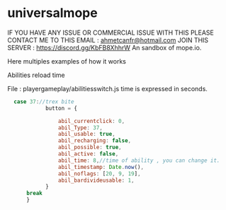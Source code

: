 # universalmope
IF YOU HAVE ANY ISSUE OR COMMERCIAL ISSUE WITH THIS PLEASE CONTACT ME TO THIS EMAIL : ahmetcanfr@hotmail.com
JOIN THIS SERVER : https://discord.gg/KbFB8XhhrW
An sandbox of mope.io.

Here multiples examples of how it works

Abilities reload time

File : playergameplay/abilitiesswitch.js
time is expressed in seconds.


```javascript
  case 37://trex bite
            button = {

                abil_currentclick: 0,
                abil_Type: 37,
                abil_usable: true,
                abil_recharging: false,
                abil_possible: true,
                abil_active: false,
                abil_time: 8,//time of ability , you can change it.
                abil_timestamp: Date.now(),
                abil_noflags: [20, 9, 19],
                abil_bardivideusable: 1,
            }
      break
      }
```

